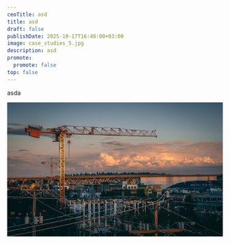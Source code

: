 ```yaml
---
ceoTitle: asd
title: asd
draft: false
publishDate: 2025-10-17T16:48:00+03:00
image: case_studies_5.jpg
description: asd
promote:
  promote: false
top: false
---
```

asda

![](case_studies_4.jpg)

